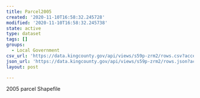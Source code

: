 ```yaml
---
title: Parcel2005
created: '2020-11-10T16:58:32.245728'
modified: '2020-11-10T16:58:32.245738'
state: active
type: dataset
tags: []
groups:
  - Local Government
csv_url: 'https://data.kingcounty.gov/api/views/s59p-zrm2/rows.csv?accessType=DOWNLOAD'
json_url: 'https://data.kingcounty.gov/api/views/s59p-zrm2/rows.json?accessType=DOWNLOAD'
layout: post

---
```

2005 parcel Shapefile
